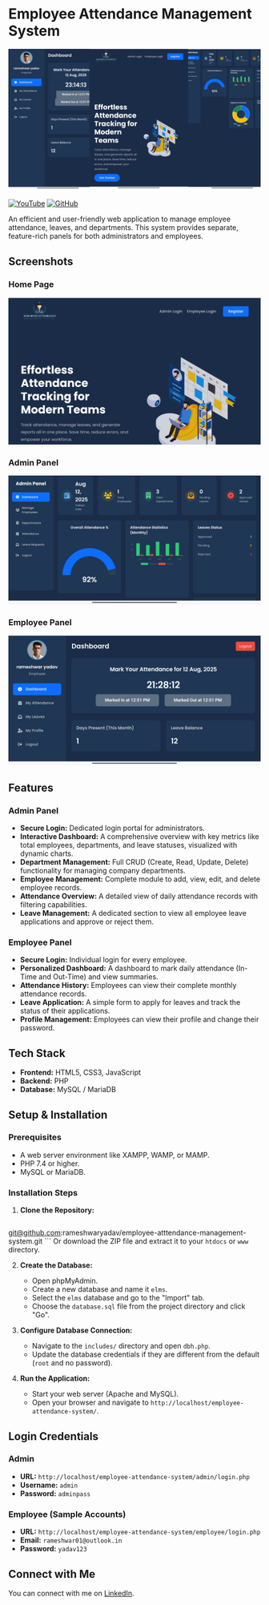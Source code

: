 # Employee Attendance Management System

![Project Thumbnail](assets/images/Tham.png)

[![YouTube](https://img.shields.io/badge/Watch%20on-YouTube-red?logo=youtube)](https://youtu.be/QW97JJklBEs?feature=shared)
[![GitHub](https://img.shields.io/badge/View%20on-GitHub-black?logo=github)](https://github.com/rameshwaryadav/employee-atttendance-management-system)




An efficient and user-friendly web application to manage employee attendance, leaves, and departments. This system provides separate, feature-rich panels for both administrators and employees.

## Screenshots

### Home Page
![Home Page](assets/images/homes.jpg)

### Admin Panel
![Admin Panel](assets/images/admins.jpg)

### Employee Panel
![Employee Panel](assets/images/emplo.jpg)


## Features

### Admin Panel
- **Secure Login:** Dedicated login portal for administrators.
- **Interactive Dashboard:** A comprehensive overview with key metrics like total employees, departments, and leave statuses, visualized with dynamic charts.
- **Department Management:** Full CRUD (Create, Read, Update, Delete) functionality for managing company departments.
- **Employee Management:** Complete module to add, view, edit, and delete employee records.
- **Attendance Overview:** A detailed view of daily attendance records with filtering capabilities.
- **Leave Management:** A dedicated section to view all employee leave applications and approve or reject them.

### Employee Panel
- **Secure Login:** Individual login for every employee.
- **Personalized Dashboard:** A dashboard to mark daily attendance (In-Time and Out-Time) and view summaries.
- **Attendance History:** Employees can view their complete monthly attendance records.
- **Leave Application:** A simple form to apply for leaves and track the status of their applications.
- **Profile Management:** Employees can view their profile and change their password.

## Tech Stack
- **Frontend:** HTML5, CSS3, JavaScript
- **Backend:** PHP
- **Database:** MySQL / MariaDB

## Setup & Installation

### Prerequisites
- A web server environment like XAMPP, WAMP, or MAMP.
- PHP 7.4 or higher.
- MySQL or MariaDB.

### Installation Steps
1.  **Clone the Repository:**
    ```sh
git@github.com:rameshwaryadav/employee-atttendance-management-system.git
    ```
    Or download the ZIP file and extract it to your `htdocs` or `www` directory.

2.  **Create the Database:**
    - Open phpMyAdmin.
    - Create a new database and name it `elms`.
    - Select the `elms` database and go to the "Import" tab.
    - Choose the `database.sql` file from the project directory and click "Go".

3.  **Configure Database Connection:**
    - Navigate to the `includes/` directory and open `dbh.php`.
    - Update the database credentials if they are different from the default (`root` and no password).

4.  **Run the Application:**
    - Start your web server (Apache and MySQL).
    - Open your browser and navigate to `http://localhost/employee-attendance-system/`.

## Login Credentials

### Admin
- **URL:** `http://localhost/employee-attendance-system/admin/login.php`
- **Username:** `admin`
- **Password:** `adminpass`

### Employee (Sample Accounts)
- **URL:** `http://localhost/employee-attendance-system/employee/login.php`
- **Email:** `rameshwar01@outlook.in`
- **Password:** `yadav123`

## Connect with Me

You can connect with me on [LinkedIn](https://www.linkedin.com/in/rameshwar01/).